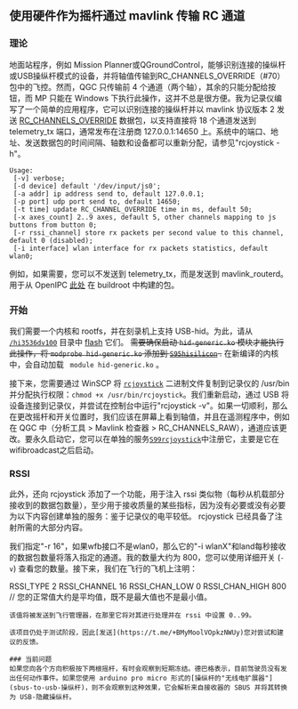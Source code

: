 ## 使用硬件作为摇杆通过 mavlink 传输 RC 通道

### 理论
地面站程序，例如 Mission Planner或QGroundControl，能够识别连接的操纵杆或USB操纵杆模式的设备，并将轴值传输到RC_CHANNELS_OVERRIDE（#70）包中的飞控。然而，QGC 只传输前 4 个通道（两个轴），其余的只能分配给按钮，而 MP 只能在 Windows 下执行此操作，这并不总是很方便。我为记录仪编写了一个简单的应用程序，它可以识别连接的操纵杆并以 mavlink 协议版本 2 发送 [RC_CHANNELS_OVERRIDE](https://mavlink.io/en/messages/common.html#RC_CHANNELS_OVERRIDE) 数据包，以支持直接将 18 个通道发送到telemetry_tx 端口，通常发布在注册商 127.0.0.1:14650 上。系统中的端口、地址、发送数据包的时间间隔、轴数和设备都可以重新分配，请参见"rcjoystick -h"。

```
Usage:
 [-v] verbose;
 [-d device] default '/dev/input/js0';
 [-a addr] ip address send to, default 127.0.0.1;
 [-p port] udp port send to, default 14650;
 [-t time] update RC_CHANNEL_OVERRIDE time in ms, default 50;
 [-x axes_count] 2..9 axes, default 5, other channels mapping to js buttons from button 0;
 [-r rssi_channel] store rx packets per second value to this channel, default 0 (disabled);
 [-i interface] wlan interface for rx packets statistics, default wlan0;

```

例如，如果需要，您可以不发送到 telemetry_tx，而是发送到 mavlink_routerd。用于从 OpenIPC [此处](rcjoystick) 在 buildroot 中构建的包。

### 开始 
我们需要一个内核和 rootfs，并在刻录机上支持 USB-hid。为此，请从 [`/hi3536dv100`](hi3536dv100) 目录中 [flash](notes_start_hi3536ev100) 它们。 ~~需要确保启动 `hid-generic.ko` 模块才能执行此操作，将 `modprobe hid-generic.ko` 添加到 [`S95hisilicon`](hi3536dv100/etc/init.d/S95hisilicon) .~~ 在新编译的内核中，会自动加载 ` module hid-generic.ko` 。

接下来，您需要通过 WinSCP 将 [`rcjoystick`](hi3536dv100/usr/bin/rcjoystick) 二进制文件复制到记录仪的 /usr/bin 并分配执行权限：`chmod +x /usr/bin/rcjoystick`。我们重新启动，通过 USB 将设备连接到记录仪，并尝试在控制台中运行"rcjoystick -v"。如果一切顺利，那么在更改摇杆和开关位置时，我们应该在屏幕上看到轴值，并且在遥测程序中，例如在 QGC 中（分析工具 > Mavlink 检查器 > RC_CHANNELS_RAW），通道应该更改。要永久启动它，您可以在单独的服务[`S99rcjoystick`](hi3536dv100/etc/init.d/S99rcjoystick)中注册它，主要是它在wifibroadcast之后启动。

### RSSI

此外，还向 rcjoystick 添加了一个功能，用于注入 rssi 类似物（每秒从机载部分接收到的数据包数量），至少用于接收质量的某些指标，因为没有必要或没有必要为以下内容创建单独的服务：鉴于记录仪的电平较低。 rcjoystick 已经具备了注射所需的大部分内容。

我们指定"-r 16"，如果wfb接口不是wlan0，那么它的"-i wlanX"和land每秒接收的数据包数量将落入指定的通道。我的数量大约为 800，您可以使用详细开关 (`-v`) 查看您的数量。接下来，我们在飞行的飞机上注明：

RSSI_TYPE	2
RSSI_CHANNEL	16
RSSI_CHAN_LOW	0
RSSI_CHAN_HIGH	800 // 您的正常值大约是平均值，既不是最大值也不是最小值。
```
该值将被发送到飞行管理器，在那里它将对其进行处理并在 rssi 中设置 0..99。

该项目仍处于测试阶段，因此[发送](https://t.me/+BMyMoolVOpkzNWUy)您对尝试和建议的反馈。

### 当前问题 
如果您向各个方向积极按下两根摇杆，有时会观察到短期冻结。德巴格表示，目前驾驶员没有发出任何动作事件。如果您使用 arduino pro micro 形式的[操纵杆的"无线电扩展器"](sbus-to-usb-操纵杆)，则不会观察到这种效果，它会解析来自接收器的 SBUS 并将其转换为 USB-隐藏操纵杆。

